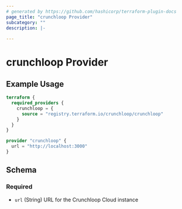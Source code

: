 ```yaml
---
# generated by https://github.com/hashicorp/terraform-plugin-docs
page_title: "crunchloop Provider"
subcategory: ""
description: |-
  
---
```


# crunchloop Provider



## Example Usage

```terraform
terraform {
  required_providers {
    crunchloop = {
      source = "registry.terraform.io/crunchloop/crunchloop"
    }
  }
}

provider "crunchloop" {
  url = "http://localhost:3000"
}
```

<!-- schema generated by tfplugindocs -->
## Schema

### Required

- `url` (String) URL for the Crunchloop Cloud instance
